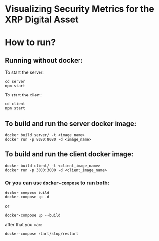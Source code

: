 # Visualizing Security Metrics for the XRP Digital Asset 

# How to run?
## Running without docker:
To start the server:
```
cd server
npm start
```
To start the client:
```
cd client
npm start
```

## To build and run the server docker image:
```
docker build server/ -t <image_name>
docker run -p 8080:8080 -d <image_name>
```

## To build and run the client docker image:
```
docker build client/ -t <client_image_name>
docker run -p 3000:3000 -d <client_image_name>
```

### Or you can use `docker-compose` to run both:
```
docker-compose build
docker-compose up -d
```
or
```
docker-compose up --build
```
after that you can:
```
docker-compose start/stop/restart
```
